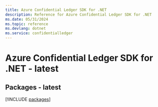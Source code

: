 ```yaml
---
title: Azure Confidential Ledger SDK for .NET
description: Reference for Azure Confidential Ledger SDK for .NET
ms.date: 05/31/2024
ms.topic: reference
ms.devlang: dotnet
ms.service: confidentialledger
---
```

# Azure Confidential Ledger SDK for .NET - latest
## Packages - latest
[!INCLUDE [packages](confidential-ledger-index.md)]